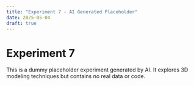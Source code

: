 ```yaml
---
title: "Experiment 7 - AI Generated Placeholder"
date: 2025-05-04
draft: true
---
```


# Experiment 7

This is a dummy placeholder experiment generated by AI. It explores 3D modeling techniques but contains no real data or code.
